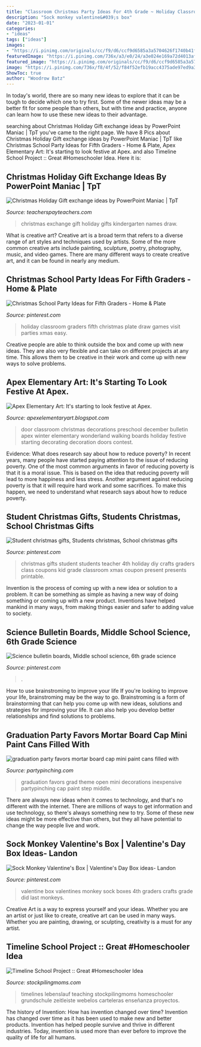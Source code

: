 ```yaml
---
title: "Classroom Christmas Party Ideas For 4th Grade ~ Holiday Classroom Graders Fifth Christmas Plate Draw Games Visit Parties Xmas Easy"
description: "Sock monkey valentine&#039;s box"
date: "2023-01-01"
categories:
- "ideas"
tags: ["ideas"]
images:
- "https://i.pinimg.com/originals/cc/f9/d6/ccf9d6585a3a5704626f1740b41f0e93.jpg"
featuredImage: "https://i.pinimg.com/736x/a3/e0/24/a3e024e169a72d4013af845140caf987--student-christmas-gifts-kids-christmas.jpg"
featured_image: "https://i.pinimg.com/originals/cc/f9/d6/ccf9d6585a3a5704626f1740b41f0e93.jpg"
image: "https://i.pinimg.com/736x/f8/4f/52/f84f52efb19acc4375ade97ed9a38625--science-guy-stem-science.jpg"
ShowToc: true
author: "Woodrow Batz"
---
```



In today's world, there are so many new ideas to explore that it can be tough to decide which one to try first. Some of the newer ideas may be a better fit for some people than others, but with time and practice, anyone can learn how to use these new ideas to their advantage.

	

		
searching about Christmas Holiday Gift exchange ideas by PowerPoint Maniac | TpT you've came to the right page. We have 8 Pics about Christmas Holiday Gift exchange ideas by PowerPoint Maniac | TpT like Christmas School Party Ideas for Fifth Graders - Home &amp; Plate, Apex Elementary Art: It&#039;s starting to look festive at Apex. and also Timeline School Project :: Great #Homeschooler Idea. Here it is:
		
    
## Christmas Holiday Gift Exchange Ideas By PowerPoint Maniac | TpT

<img loading=lazy src="https://ecdn.teacherspayteachers.com/thumbitem/Christmas-Holiday-Gift-exchange-ideas-1466585334/original-107137-1.jpg" onerror="this.onerror=null;this.src='https://tse1.mm.bing.net/th?id=OIP.M7rUa4Ob11GQVZ7s0GzaLQAAAA&amp;pid=15.1';" alt="Christmas Holiday Gift exchange ideas by PowerPoint Maniac | TpT">

_Source: teacherspayteachers.com_

>christmas exchange gift holiday gifts kindergarten names draw. 

	

What is creative art?
Creative art is a broad term that refers to a diverse range of art styles and techniques used by artists. Some of the more common creative arts include painting, sculpture, poetry, photography, music, and video games. There are many different ways to create creative art, and it can be found in nearly any medium.

    
## Christmas School Party Ideas For Fifth Graders - Home &amp; Plate

<img loading=lazy src="https://i.pinimg.com/originals/cc/f9/d6/ccf9d6585a3a5704626f1740b41f0e93.jpg" onerror="this.onerror=null;this.src='https://tse3.mm.bing.net/th?id=OIP.wiqrkWHQmLv6xardreV9mgHaJ4&amp;pid=15.1';" alt="Christmas School Party Ideas for Fifth Graders - Home &amp; Plate">

_Source: pinterest.com_

>holiday classroom graders fifth christmas plate draw games visit parties xmas easy. 

	

Creative people are able to think outside the box and come up with new ideas. They are also very flexible and can take on different projects at any time. This allows them to be creative in their work and come up with new ways to solve problems.

    
## Apex Elementary Art: It&#039;s Starting To Look Festive At Apex.

<img loading=lazy src="http://3.bp.blogspot.com/-ABGoJsHvxJI/TuU9xPhXShI/AAAAAAAAAi4/CZUb36of4mU/s1600/IMG_3881.JPG" onerror="this.onerror=null;this.src='https://tse2.mm.bing.net/th?id=OIP.7Nly06uveFrClSGP7-zNVwHaJ6&amp;pid=15.1';" alt="Apex Elementary Art: It&#039;s starting to look festive at Apex.">

_Source: apexelementaryart.blogspot.com_

>door classroom christmas decorations preschool december bulletin apex winter elementary wonderland walking boards holiday festive starting decorating decoration doors contest. 

	

Evidence: What does research say about how to reduce poverty?
In recent years, many people have started paying attention to the issue of reducing poverty. One of the most common arguments in favor of reducing poverty is that it is a moral issue. This is based on the idea that reducing poverty will lead to more happiness and less stress. Another argument against reducing poverty is that it will require hard work and some sacrifices. To make this happen, we need to understand what research says about how to reduce poverty.

    
## Student Christmas Gifts, Students Christmas, School Christmas Gifts

<img loading=lazy src="https://i.pinimg.com/736x/a3/e0/24/a3e024e169a72d4013af845140caf987--student-christmas-gifts-kids-christmas.jpg" onerror="this.onerror=null;this.src='https://tse1.mm.bing.net/th?id=OIP.UgJwZz6hwA-TUBMKGc6F4AHaJ6&amp;pid=15.1';" alt="Student christmas gifts, Students christmas, School christmas gifts">

_Source: pinterest.com_

>christmas gifts student students teacher 4th holiday diy crafts graders class coupons kid grade classroom xmas coupon present presents printable. 

	

Invention is the process of coming up with a new idea or solution to a problem. It can be something as simple as having a new way of doing something or coming up with a new product. Inventions have helped mankind in many ways, from making things easier and safer to adding value to society.

    
## Science Bulletin Boards, Middle School Science, 6th Grade Science

<img loading=lazy src="https://i.pinimg.com/736x/f8/4f/52/f84f52efb19acc4375ade97ed9a38625--science-guy-stem-science.jpg" onerror="this.onerror=null;this.src='https://tse1.mm.bing.net/th?id=OIP.Xnalj9rCImNoFa1KQOwTuwHaJ4&amp;pid=15.1';" alt="Science bulletin boards, Middle school science, 6th grade science">

_Source: pinterest.com_

>. 

	

How to use brainstroming to improve your life
If you're looking to improve your life, brainstroming may be the way to go. Brainstroming is a form of brainstorming that can help you come up with new ideas, solutions and strategies for improving your life. It can also help you develop better relationships and find solutions to problems.

    
## Graduation Party Favors Mortar Board Cap Mini Paint Cans Filled With

<img loading=lazy src="https://partypinching.com/wp-content/uploads/2016/11/g9cwater-1-1024x768.jpg" onerror="this.onerror=null;this.src='https://tse4.mm.bing.net/th?id=OIP.nO2pqUYPCsLZ4TJRJ8N3rgHaFj&amp;pid=15.1';" alt="graduation party favors mortar board cap mini paint cans filled with">

_Source: partypinching.com_

>graduation favors grad theme open mini decorations inexpensive partypinching cap paint step middle. 

	

There are always new ideas when it comes to technology, and that's no different with the internet. There are millions of ways to get information and use technology, so there's always something new to try. Some of these new ideas might be more effective than others, but they all have potential to change the way people live and work.

    
## Sock Monkey Valentine&#039;s Box | Valentine&#039;s Day Box Ideas- Landon

<img loading=lazy src="https://s-media-cache-ak0.pinimg.com/736x/7b/08/08/7b0808e9dfb1bd3289ccb8dd68c756e0.jpg" onerror="this.onerror=null;this.src='https://tse1.mm.bing.net/th?id=OIP.VdO3lsgCfCbb2VshHVBokwHaJ6&amp;pid=15.1';" alt="Sock Monkey Valentine&#039;s Box | Valentine&#039;s Day Box ideas- Landon">

_Source: pinterest.com_

>valentine box valentines monkey sock boxes 4th graders crafts grade did last monkeys. 

	

Creative Art is a way to express yourself and your ideas. Whether you are an artist or just like to create, creative art can be used in many ways. Whether you are painting, drawing, or sculpting, creativity is a must for any artist.

    
## Timeline School Project :: Great #Homeschooler Idea

<img loading=lazy src="https://www.stockpilingmoms.com/wp-content/uploads/2012/03/PeytonsTimelineProject.jpg" onerror="this.onerror=null;this.src='https://tse1.mm.bing.net/th?id=OIP.5_7dVlnkrn3FdrZfjmTvKQHaLK&amp;pid=15.1';" alt="Timeline School Project :: Great #Homeschooler Idea">

_Source: stockpilingmoms.com_

>timelines lebenslauf teaching stockpilingmoms homeschooler grundschule zeitleiste webelos carteleras enseñanza proyectos. 

	

The history of Invention: How has invention changed over time?
Invention has changed over time as it has been used to make new and better products. Invention has helped people survive and thrive in different industries. Today, invention is used more than ever before to improve the quality of life for all humans.

